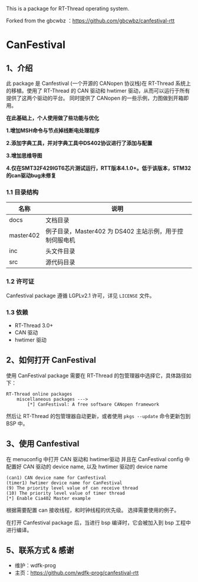 This is a package for RT-Thread operating system.

Forked from the gbcwbz ：https://github.com/gbcwbz/canfestival-rtt


# CanFestival

## 1、介绍

此 package 是 Canfestival (一个开源的 CANopen 协议栈)在 RT-Thread 系统上的移植。使用了
 RT-Thread 的 CAN 驱动和 hwtimer 驱动，从而可以运行于所有提供了这两个驱动的平台。
同时提供了 CANopen 的一些示例，力图做到开箱即用。

**在此基础上，个人使用做了些功能与优化**

**1.增加MSH命令与节点掉线断电处理程序**

**2.添加字典工具，并对字典工具中DS402协议进行了添加与配置**

**3.增加思维导图**

**4.仅在SMT32F429IGT6芯片测试运行，RTT版本4.1.0+。低于该版本，STM32的can驱动bug未修复**
### 1.1 目录结构

| 名称 | 说明 |
| ---- | ---- |
| docs  | 文档目录 |
| master402 | 例子目录，Master402 为 DS402 主站示例，用于控制伺服电机|
| inc  | 头文件目录 |
| src  | 源代码目录 |

### 1.2 许可证

Canfestival package 遵循 LGPLv2.1 许可，详见 `LICENSE` 文件。

### 1.3 依赖

- RT-Thread 3.0+
- CAN 驱动
- hwtimer 驱动

## 2、如何打开 CanFestival

使用 CanFestival package 需要在 RT-Thread 的包管理器中选择它，具体路径如下：

```
RT-Thread online packages
    miscellaneous packages --->
        [*] CanFestival: A free software CANopen framework
```

然后让 RT-Thread 的包管理器自动更新，或者使用 `pkgs --update` 命令更新包到 BSP 中。

## 3、使用 Canfestival

在 menuconfig 中打开 CAN 驱动和 hwtimer驱动
并且在  CanFestival config 中配置好 CAN 驱动的 device name, 以及 hwtimer 驱动的 device name
```
(can1) CAN device name for CanFestival
(timer1) hwtimer device name for CanFestival
(9) The priority level value of can receive thread
(10) The priority level value of timer thread
[*] Enable Cia402 Master example
```
根据需要配置 can 接收线程，和时钟线程的优先级。
选择需要使用的例子。

在打开 Canfestival package 后，当进行 bsp 编译时，它会被加入到 bsp 工程中进行编译。

## 5、联系方式 & 感谢

* 维护：wdfk-prog
* 主页：https://github.com/wdfk-prog/canfestival-rtt

